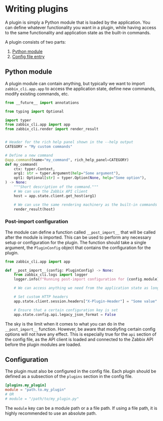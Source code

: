 # Writing plugins

A plugin is simply a Python module that is loaded by the application. You can define whatever functionality you want in a plugin, while having access to the same functionality and application state as the built-in commands.

A plugin consists of two parts:

1. [Python module](#python-module)
2. [Config file entry](#configuration)

## Python module

A plugin module can contain anything, but typically we want to import `zabbix_cli.app.app` to access the application state, define new commands, modify existing commands, etc.

```python
from __future__ import annotations

from typing import Optional

import typer
from zabbix_cli.app import app
from zabbix_cli.render import render_result


# Header for the rich help panel shown in the --help output
CATEGORY = "My custom commands"

# Define a new command
@app.command(name="my_command", rich_help_panel=CATEGORY)
def my_command(
    ctx: typer.Context,
    arg1: str = typer.Argument(help="Some argument"),
    opt1: Optional[str] = typer.Option(None, help="Some option"),
) -> None:
    """Short description of the command."""
    # We can use the Zabbix API client
    host = app.state.client.get_host(arg1)

    # We can use the same rendering machinery as the built-in commands
    render_result(host)
```

### Post-import configuration

The module can define a function called `__post_import__` that will be called after the module is imported. This can be used to perform any necessary setup or configuration for the plugin. The function should take a single argument, the `PluginConfig` object that contains the configuration for the plugin.

```python
from zabbix_cli.app import app

def __post_import__(config: PluginConfig) -> None:
    from zabbix_cli.logs import logger
    logger.info(f"Running post-import configuration for {config.module}")

    # We can access anything we need from the application state as long as the plugin module imports `zabbix_cli.app.app`

    # Set custom HTTP headers
    app.state.client.session.headers["X-Plugin-Header"] = "Some value"

    # Ensure that a certain configuration key is set
    app.state.config.api.legacy_json_format = False
```

The sky is the limit when it comes to what you can do in the `__post_import__` function. However, be aware that modiyfing certain config options will not have any effect. This is especially true for the `api` section of the config file, as the API client is loaded and connected to the Zabbix API before the plugin modules are loaded.

## Configuration

The plugin must also be configured in the config file. Each plugin should be defined as a subsection of the `plugins` section in the config file.

```toml
[plugins.my_plugin]
module = "path.to.my_plugin"
# OR
# module = "/path/to/my_plugin.py"
```

The `module` key can be a module path or a a file path. If using a file path, it is highly recommended to use an absolute path.
